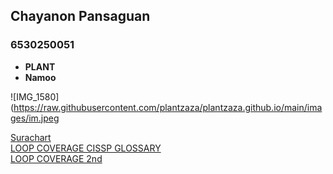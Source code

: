 ## Chayanon Pansaguan  
### 6530250051  

- **PLANT**  
- **Namoo**  

![IMG_1580](https://raw.githubusercontent.com/plantzaza/plantzaza.github.io/main/images/im.jpeg

  

[Surachart](https://srchx.github.io/)  
[LOOP COVERAGE CISSP GLOSSARY](https://plantzaza.github.io/loopcoverage1)  
[LOOP COVERAGE 2nd](https://plantzaza.github.io/loopcoverage2)
